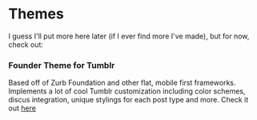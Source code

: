 # Themes

I guess I'll put more here later (if I ever find more I've made),
but for now, check out:

### Founder Theme for Tumblr
Based off of Zurb Foundation and other flat, mobile first frameworks. Implements
a lot of cool Tumblr customization including color schemes, discus integration,
unique stylings for each post type and more. Check it out [here](Foundation)
